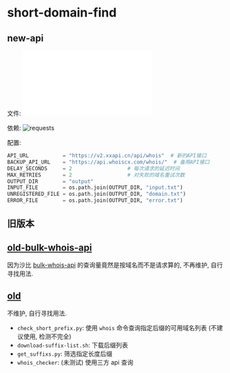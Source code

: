 # short-domain-find

## new-api

文件: ![new_api/main.py](./new_api/main.py)

依赖: ![`requests`](./new_api/pyproject.toml)

配置:

```py
API_URL           = "https://v2.xxapi.cn/api/whois"  # 新的API接口
BACKUP_API_URL    = "https://api.whoiscx.com/whois/"  # 备用API接口
DELAY_SECONDS     = 2                  # 每次请求的延迟时间
MAX_RETRIES       = 2                  # 对失败的域名重试次数
OUTPUT_DIR        = "output"
INPUT_FILE        = os.path.join(OUTPUT_DIR, "input.txt")
UNREGISTERED_FILE = os.path.join(OUTPUT_DIR, "domain.txt")
ERROR_FILE        = os.path.join(OUTPUT_DIR, "error.txt")
```

## 旧版本

## [old-bulk-whois-api](./old-bulk-whois-api/)

因为沙比 [bulk-whois-api](https://whois.whoisxmlapi.com/bulk-api/documentation/getting-whois-records) 的查询量竟然是按域名而不是请求算的, 不再维护, 自行寻找用法.

## [old](./old/)

不维护, 自行寻找用法.

- `check_short_prefix.py`: 使用 `whois` 命令查询指定后缀的可用域名列表 (不建议使用, 检测不完全)
- `download-suffix-list.sh`: 下载后缀列表
- `get_suffixs.py`: 筛选指定长度后缀
- `whois_checker`: (未测试) 使用三方 api 查询